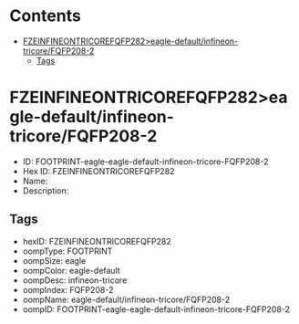 



Contents
========

* [FZEINFINEONTRICOREFQFP282>eagle-default/infineon-tricore/FQFP208-2](#fzeinfineontricorefqfp282eagle-defaultinfineon-tricorefqfp208-2)
	* [Tags](#tags)

# FZEINFINEONTRICOREFQFP282>eagle-default/infineon-tricore/FQFP208-2

- ID: FOOTPRINT-eagle-eagle-default-infineon-tricore-FQFP208-2
- Hex ID: FZEINFINEONTRICOREFQFP282
- Name: 
- Description: 

## Tags

- hexID: FZEINFINEONTRICOREFQFP282
- oompType: FOOTPRINT
- oompSize: eagle
- oompColor: eagle-default
- oompDesc: infineon-tricore
- oompIndex: FQFP208-2
- oompName: eagle-default/infineon-tricore/FQFP208-2
- oompID: FOOTPRINT-eagle-eagle-default-infineon-tricore-FQFP208-2
